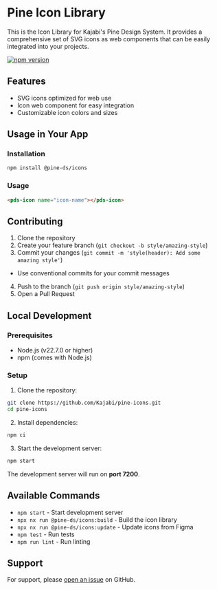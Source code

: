 # Pine Icon Library

This is the Icon Library for Kajabi's Pine Design System. It provides a comprehensive set of SVG icons as web components that can be easily integrated into your projects.

[![npm version](https://badge.fury.io/js/%40pine-ds%2Ficons.svg)](https://badge.fury.io/js/%40pine-ds%2Ficons)

## Features

- SVG icons optimized for web use
- Icon web component for easy integration
- Customizable icon colors and sizes

## Usage in Your App
### Installation

```bash
npm install @pine-ds/icons
```

### Usage

```html
<pds-icon name="icon-name"></pds-icon>
```

## Contributing

1. Clone the repository
2. Create your feature branch (`git checkout -b style/amazing-style`)
3. Commit your changes (`git commit -m 'style(header): Add some amazing style'`)
  - Use conventional commits for your commit messages
4. Push to the branch (`git push origin style/amazing-style`)
5. Open a Pull Request

## Local Development

### Prerequisites

- Node.js (v22.7.0 or higher)
- npm (comes with Node.js)

### Setup

1. Clone the repository:
```bash
git clone https://github.com/Kajabi/pine-icons.git
cd pine-icons
```

2. Install dependencies:
```bash
npm ci
```

3. Start the development server:
```bash
npm start
```

The development server will run on **port 7200**.

## Available Commands

- `npm start` - Start development server
- `npx nx run @pine-ds/icons:build` - Build the icon library
- `npx nx run @pine-ds/icons:update` - Update icons from Figma
- `npm test` - Run tests
- `npm run lint` - Run linting

## Support

For support, please [open an issue](https://github.com/Kajabi/pine-icons/issues/new) on GitHub.
